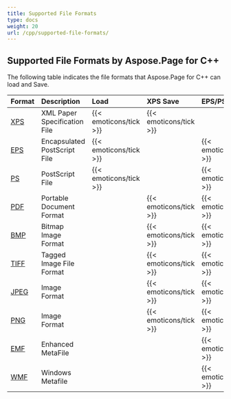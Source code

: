 ```yaml
---
title: Supported File Formats
type: docs
weight: 20
url: /cpp/supported-file-formats/
---
```


## **Supported File Formats by Aspose.Page for C++**
The following table indicates the file formats that Aspose.Page for C++ can load and Save.

|**Format**|**Description**|**Load**|**XPS Save**|**EPS/PS Save**|**Remarks**|
| :- | :- | :- | :- | :- | :- |
|[XPS](https://wiki.fileformat.com/page-description-language/xps/)|XML Paper Specification File|{{< emoticons/tick >}}|{{< emoticons/tick >}}| | |
|[EPS](https://wiki.fileformat.com/page-description-language/eps/)|Encapsulated PostScript File|{{< emoticons/tick >}}| |{{< emoticons/tick >}}| |
|[PS](https://wiki.fileformat.com/page-description-language/ps/)|PostScript File|{{< emoticons/tick >}}| |{{< emoticons/tick >}}| |
|[PDF](https://wiki.fileformat.com/view/pdf/)|Portable Document Format| |{{< emoticons/tick >}}|{{< emoticons/tick >}}| |
|[BMP](https://wiki.fileformat.com/image/bmp/)|Bitmap Image Format| |{{< emoticons/tick >}}|{{< emoticons/tick >}}| |
|[TIFF](https://wiki.fileformat.com/image/tiff/)|Tagged Image File Format| |{{< emoticons/tick >}}|{{< emoticons/tick >}}| |
|[JPEG](https://wiki.fileformat.com/image/jpeg/)|Image Format| |{{< emoticons/tick >}}|{{< emoticons/tick >}}| |
|[PNG](https://wiki.fileformat.com/image/png/)|Image Format| |{{< emoticons/tick >}}|{{< emoticons/tick >}}| |
|[EMF](https://wiki.fileformat.com/image/emf/)|Enhanced MetaFile| | |{{< emoticons/tick >}}| |
|[WMF](https://wiki.fileformat.com/image/wmf/)|Windows Metafile| | |{{< emoticons/tick >}}| |

